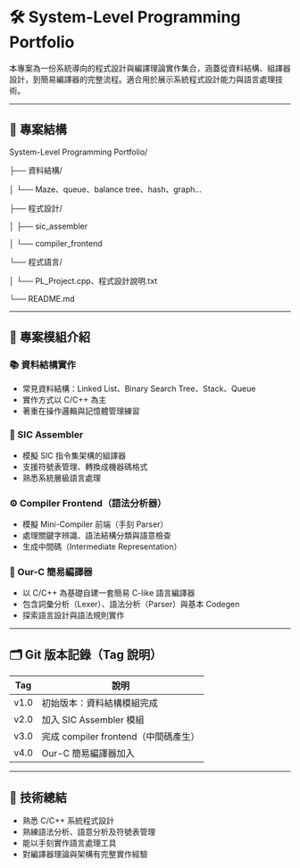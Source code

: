 # 🛠️ System-Level Programming Portfolio

本專案為一份系統導向的程式設計與編譯理論實作集合，涵蓋從資料結構、組譯器設計，到簡易編譯器的完整流程。適合用於展示系統程式設計能力與語言處理技術。

---

## 📁 專案結構
System-Level Programming Portfolio/
 
 ├── 資料結構/
 
 │   └── Maze、queue、balance tree、hash、graph...
 
 ├── 程式設計/
 
 │   ├── sic_assembler
 
 │   └── compiler_frontend
 
 └── 程式語言/
 
 │   └── PL_Project.cpp、程式設計說明.txt
 
 └── README.md
    
---

## 🧩 專案模組介紹

### 📚 資料結構實作
- 常見資料結構：Linked List、Binary Search Tree、Stack、Queue
- 實作方式以 C/C++ 為主
- 著重在操作邏輯與記憶體管理練習

### 🧠 SIC Assembler
- 模擬 SIC 指令集架構的組譯器
- 支援符號表管理、轉換成機器碼格式
- 熟悉系統層級語言處理

### ⚙️ Compiler Frontend（語法分析器）
- 模擬 Mini-Compiler 前端（手刻 Parser）
- 處理關鍵字辨識、語法結構分類與語意檢查
- 生成中間碼（Intermediate Representation）

### 🧬 Our-C 簡易編譯器
- 以 C/C++ 為基礎自建一套簡易 C-like 語言編譯器
- 包含詞彙分析（Lexer）、語法分析（Parser）與基本 Codegen
- 探索語言設計與語法規則實作

---

## 🗂️ Git 版本記錄（Tag 說明）

| Tag     | 說明                               |
|---------|------------------------------------|
| v1.0    | 初始版本：資料結構模組完成         |
| v2.0    | 加入 SIC Assembler 模組             |
| v3.0    | 完成 compiler frontend（中間碼產生） |
| v4.0    | Our-C 簡易編譯器加入                |

---

## 🎯 技術總結

- 熟悉 C/C++ 系統程式設計
- 熟練語法分析、語意分析及符號表管理
- 能以手刻實作語言處理工具
- 對編譯器理論與架構有完整實作經驗
